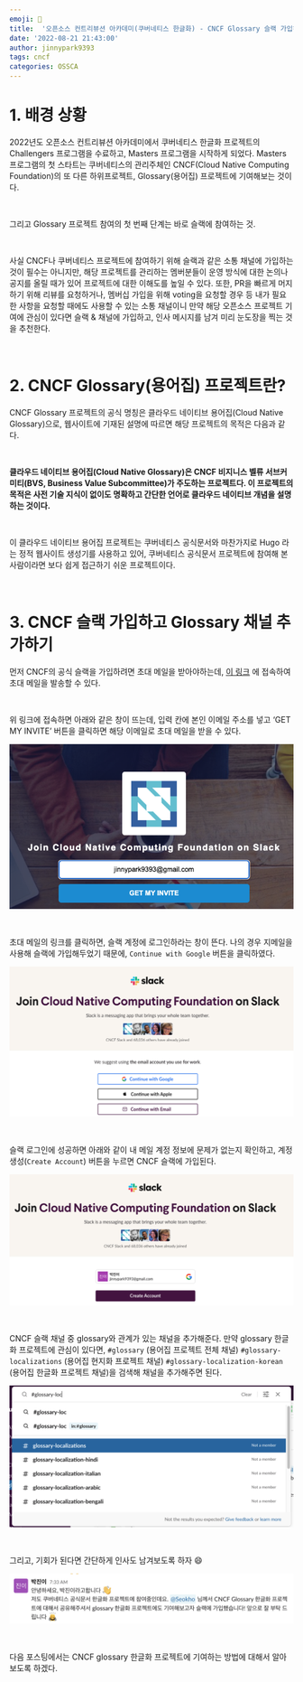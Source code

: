```yaml
---
emoji: 🔧
title:  '오픈소스 컨트리뷰션 아카데미(쿠버네티스 한글화) - CNCF Glossary 슬랙 가입하기'
date: '2022-08-21 21:43:00'
author: jinnypark9393
tags: cncf
categories: OSSCA
---
```


# 1. 배경 상황

2022년도 오픈소스 컨트리뷰션 아카데미에서 쿠버네티스 한글화 프로젝트의 Challengers 프로그램을 수료하고, Masters 프로그램을 시작하게 되었다. Masters 프로그램의 첫 스타트는 쿠버네티스의 관리주체인 CNCF(Cloud Native Computing Foundation)의 또 다른 하위프로젝트, Glossary(용어집) 프로젝트에 기여해보는 것이다.

<br/>

그리고 Glossary 프로젝트 참여의 첫 번째 단계는 바로 슬랙에 참여하는 것.

<br/>

사실 CNCF나 쿠버네티스 프로젝트에 참여하기 위해 슬랙과 같은 소통 채널에 가입하는 것이 필수는 아니지만, 해당 프로젝트를 관리하는 멤버분들이 운영 방식에 대한 논의나 공지를 올릴 때가 있어 프로젝트에 대한 이해도를 높일 수 있다. 또한, PR을 빠르게 머지하기 위해 리뷰를 요청하거나, 멤버십 가입을 위해 voting을 요청할 경우 등 내가 필요한 사항을 요청할 때에도 사용할 수 있는 소통 채널이니 만약 해당 오픈소스 프로젝트 기여에 관심이 있다면 슬랙 & 채널에 가입하고, 인사 메시지를 남겨 미리 눈도장을 찍는 것을 추천한다.

<br/>

# 2. CNCF Glossary(용어집) 프로젝트란?

CNCF Glossary 프로젝트의 공식 명칭은 클라우드 네이티브 용어집(Cloud Native Glossary)으로, 웹사이트에 기재된 설명에 따르면 해당 프로젝트의 목적은 다음과 같다.

<br/>

**클라우드 네이티브 용어집(Cloud Native Glossary)은 CNCF 비지니스 벨류 서브커미티(BVS, Business Value Subcommittee)가 주도하는 프로젝트다. 이 프로젝트의 목적은 사전 기술 지식이 없이도 명확하고 간단한 언어로 클라우드 네이티브 개념을 설명하는 것이다.**

<br/>

이 클라우드 네이티브 용어집 프로젝트는 쿠버네티스 공식문서와 마찬가지로 Hugo 라는 정적 웹사이트 생성기를 사용하고 있어, 쿠버네티스 공식문서 프로젝트에 참여해 본 사람이라면 보다 쉽게 접근하기 쉬운 프로젝트이다.

<br/>

# 3. CNCF 슬랙 가입하고 Glossary 채널 추가하기

먼저 CNCF의 공식 슬랙을 가입하려면 초대 메일을 받아야하는데, [이 링크](https://slack.cncf.io/) 에 접속하여 초대 메일을 발송할 수 있다.

<br/>

위 링크에 접속하면 아래와 같은 창이 뜨는데, 입력 칸에 본인 이메일 주소를 넣고 ‘GET MY INVITE’ 버튼을 클릭하면 해당 이메일로 초대 메일을 받을 수 있다.

![220821-cncf-glossary-slack1.png](./220821-cncf-glossary-slack1.png)

<br/>

초대 메일의 링크를 클릭하면, 슬랙 계정에 로그인하라는 창이 뜬다. 나의 경우 지메일을 사용해 슬랙에 가입해두었기 때문에, `Continue with Google` 버튼을 클릭하였다.

![220821-cncf-glossary-slack2.png](./220821-cncf-glossary-slack2.png)

<br/>

슬랙 로그인에 성공하면 아래와 같이 내 메일 계정 정보에 문제가 없는지 확인하고, 계정 생성(`Create Account`) 버튼을 누르면 CNCF 슬랙에 가입된다.

![220821-cncf-glossary-slack3.png](./220821-cncf-glossary-slack3.png)

<br/>

CNCF 슬랙 채널 중 glossary와 관계가 있는 채널을 추가해준다. 만약 glossary 한글화 프로젝트에 관심이 있다면, `#glossary` (용어집 프로젝트 전체 채널) `#glossary-localizations` (용어집 현지화 프로젝트 채널) `#glossary-localization-korean` (용어집 한글화 프로젝트 채널)을 검색해 채널을 추가해주면 된다.

![220821-cncf-glossary-slack4.png](./220821-cncf-glossary-slack4.png)

<br/>

그리고, 기회가 된다면 간단하게 인사도 남겨보도록 하자 😄

![220821-cncf-glossary-slack5.png](./220821-cncf-glossary-slack5.png)

<br/>

다음 포스팅에서는 CNCF glossary 한글화 프로젝트에 기여하는 방법에 대해서 알아보도록 하겠다.

<br/>